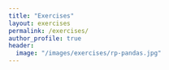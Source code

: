 ```yaml
---
title: "Exercises"
layout: exercises
permalink: /exercises/
author_profile: true
header:
  image: "/images/exercises/rp-pandas.jpg"
---
```

